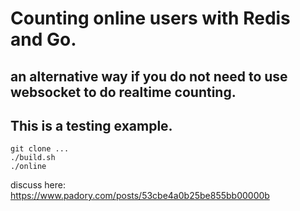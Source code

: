 # Counting online users with Redis and Go.

## an alternative way if you do not need to use websocket to do realtime counting.

## This is a testing example.

```
git clone ...
./build.sh
./online
```

discuss here: https://www.padory.com/posts/53cbe4a0b25be855bb00000b


